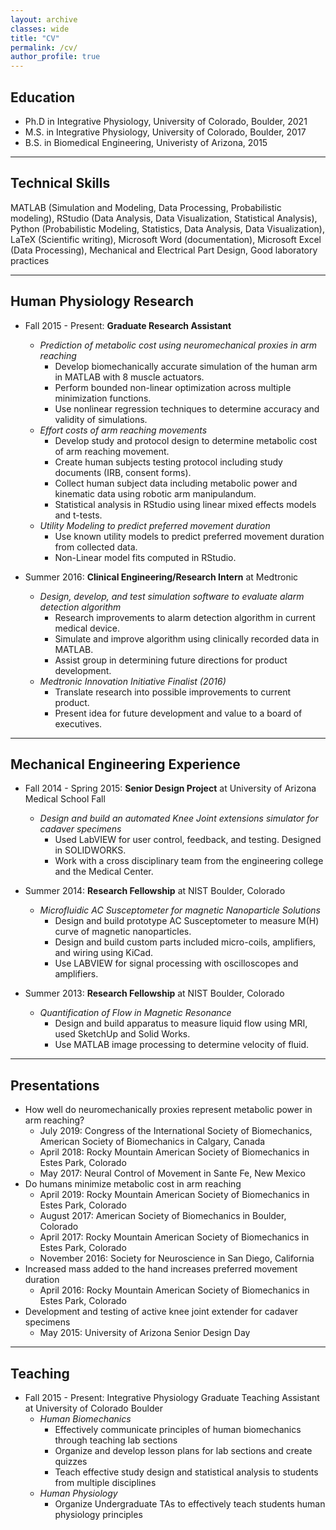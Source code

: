 ```yaml
---
layout: archive
classes: wide
title: "CV"
permalink: /cv/
author_profile: true
---
```


## Education
* Ph.D in Integrative Physiology, University of Colorado, Boulder, 2021
* M.S. in Integrative Physiology, University of Colorado, Boulder, 2017
* B.S. in Biomedical Engineering, Univeristy of Arizona, 2015

___

## Technical Skills
MATLAB (Simulation and Modeling, Data Processing, Probabilistic modeling), RStudio (Data Analysis, Data Visualization, Statistical Analysis), Python (Probabilistic Modeling, Statistics, Data Analysis, Data Visualization), LaTeX (Scientific writing), Microsoft Word (documentation), Microsoft Excel (Data Processing), Mechanical and Electrical Part Design, Good laboratory practices

___

## Human Physiology Research
* Fall 2015 - Present: **Graduate Research Assistant**
  * _Prediction of metabolic cost using neuromechanical proxies in arm reaching_
    * Develop biomechanically accurate simulation of the human arm in MATLAB with 8 muscle actuators.
    * Perform bounded non-linear optimization across multiple minimization functions.
    * Use nonlinear regression techniques to determine accuracy and validity of simulations.
  * _Effort costs of arm reaching movements_
    * Develop study and protocol design to determine metabolic cost of arm reaching movement.
    * Create human subjects testing protocol including study documents (IRB, consent forms).
    * Collect human subject data including metabolic power and kinematic data using robotic arm manipulandum.
    * Statistical analysis in RStudio using linear mixed effects models and t-tests.
  * _Utility Modeling to predict preferred movement duration_
    * Use known utility models to predict preferred movement duration from collected data.
    * Non-Linear model fits computed in RStudio.

* Summer 2016: **Clinical Engineering/Research Intern** at Medtronic
  * _Design, develop, and test simulation software to evaluate alarm detection algorithm_
    * Research improvements to alarm detection algorithm in current medical device.
    * Simulate and improve algorithm using clinically recorded data in MATLAB.
    * Assist group in determining future directions for product development.
  * _Medtronic Innovation Initiative Finalist (2016)_
    * Translate research into possible improvements to current product.
    * Present idea for future development and value to a board of executives.

___

## Mechanical Engineering Experience
* Fall 2014 - Spring 2015: **Senior Design Project** at University of Arizona Medical School Fall
  * _Design and build an automated Knee Joint extensions simulator for cadaver specimens_
    * Used LabVIEW for user control, feedback, and testing. Designed in SOLIDWORKS.
    * Work with a cross disciplinary team from the engineering college and the Medical Center.
 
* Summer 2014: **Research Fellowship** at NIST Boulder, Colorado
  * _Microfluidic AC Susceptometer for magnetic Nanoparticle Solutions_
    * Design and build prototype AC Susceptometer to measure M(H) curve of magnetic nanoparticles.
    * Design and build custom parts included micro-coils, amplifiers, and wiring using KiCad.
    * Use LABVIEW for signal processing with oscilloscopes and amplifiers.
 
* Summer 2013: **Research Fellowship** at NIST Boulder, Colorado
  * _Quantification of Flow in Magnetic Resonance_
    * Design and build apparatus to measure liquid flow using MRI, used SketchUp and Solid Works.
    * Use MATLAB image processing to determine velocity of fluid.

___

## Presentations
* How well do neuromechanically proxies represent metabolic power in arm reaching?
  * July 2019: Congress of the International Society of Biomechanics, American Society of Biomechanics in Calgary, Canada
  * April 2018: Rocky Mountain American Society of Biomechanics in Estes Park, Colorado
  * May 2017: Neural Control of Movement in Sante Fe, New Mexico
* Do humans minimize metabolic cost in arm reaching
  * April 2019: Rocky Mountain American Society of Biomechanics in Estes Park, Colorado
  * August 2017: American Society of Biomechanics in Boulder, Colorado
  * April 2017: Rocky Mountain American Society of Biomechanics in Estes Park, Colorado
  * November 2016: Society for Neuroscience in San Diego, California
* Increased mass added to the hand increases preferred movement duration
  * April 2016: Rocky Mountain American Society of Biomechanics in Estes Park, Colorado
* Development and testing of active knee joint extender for cadaver specimens
  * May 2015: University of Arizona Senior Design Day

___

## Teaching
* Fall 2015 - Present: Integrative Physiology Graduate Teaching Assistant at University of Colorado Boulder
  * _Human Biomechanics_
    * Effectively communicate principles of human biomechanics through teaching lab sections
    * Organize and develop lesson plans for lab sections and create quizzes
    * Teach effective study design and statistical analysis to students from multiple disciplines
  * _Human Physiology_
    * Organize Undergraduate TAs to effectively teach students human physiology principles
